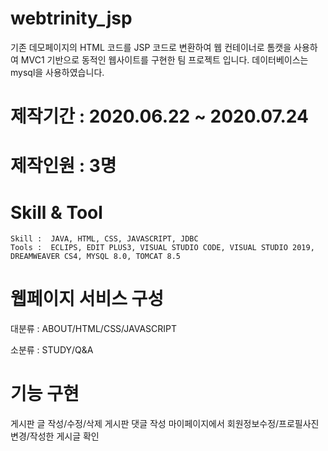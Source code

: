 # webtrinity_jsp
기존 데모페이지의 HTML 코드를 JSP 코드로 변환하여 웹 컨테이너로 톰캣을 사용하여 
MVC1 기반으로 동적인 웹사이트를 구현한 팀 프로젝트 입니다.
데이터베이스는 mysql을 사용하였습니다.

# 제작기간 : 2020.06.22 ~ 2020.07.24

# 제작인원 : 3명

# Skill & Tool
    Skill :  JAVA, HTML, CSS, JAVASCRIPT, JDBC
    Tools :  ECLIPS, EDIT PLUS3, VISUAL STUDIO CODE, VISUAL STUDIO 2019, DREAMWEAVER CS4, MYSQL 8.0, TOMCAT 8.5

# 웹페이지 서비스 구성
대분류 : ABOUT/HTML/CSS/JAVASCRIPT

소분류 : STUDY/Q&A

# 기능 구현 
게시판 글 작성/수정/삭제 
게시판 댓글 작성
마이페이지에서 회원정보수정/프로필사진 변경/작성한 게시글 확인
